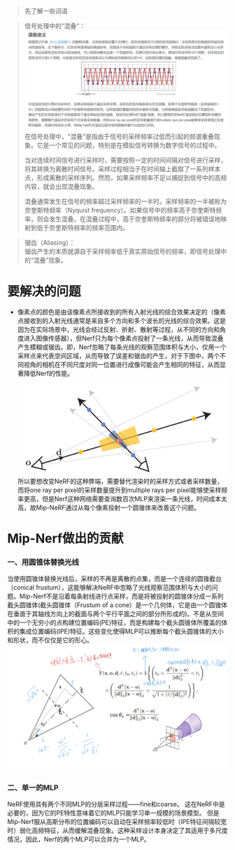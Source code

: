 > 先了解一些词语

> 信号处理中的“混叠”：  
![信号处理中的“混叠”](https://github.com/gjgjgjfff/Nerf_Learn/blob/main/img/mip-Nerf/%E6%B7%B7%E5%8F%A0%E5%AE%9A%E4%B9%89.png)
> 在信号处理中，"混叠"是指由于信号的采样频率过低而引起的频谱重叠现象。它是一个常见的问题，特别是在模拟信号转换为数字信号的过程中。
> 
> 当对连续时间信号进行采样时，需要按照一定的时间间隔对信号进行采样，将其转换为离散时间信号。采样过程相当于在时间轴上截取了一系列样本点，形成离散的采样序列。然而，如果采样频率不足以捕捉到信号中的高频内容，就会出现混叠现象。
> 
> 混叠通常发生在信号的频率超过采样频率的一半时。采样频率的一半被称为奈奎斯特频率（Nyquist frequency）。如果信号中的频率高于奈奎斯特频率，则会发生混叠。在混叠过程中，高于奈奎斯特频率的部分将被错误地映射到低于奈奎斯特频率的频率范围内。

> 锯齿（Aliasing）：  
> 锯齿产生的本质就源自于采样频率低于真实原始信号的频率，即信号处理中的“混叠”现象。
# 要解决的问题
* 像素点的颜色是由该像素点所接收到的所有入射光线的综合效果决定的（像素点接收到的入射光线通常是来自多个方向和多个波长的光线的综合效果。这是因为在实际场景中，光线会经过反射、折射、散射等过程，从不同的方向和角度进入图像传感器），但Nerf只为每个像素点投射了一条光线，从而导致混叠产生模糊或锯齿。即，Nerf忽略了每条光线的观察范围体积与大小，仅用一个采样点来代表空间区域，从而导致了误差和锯齿的产生，对于下图中，两个不同视角的相机在不同尺度对同一位置进行成像可能会产生相同的特征，从而显著降低Nerf的性能。
![point-sampled-features](https://github.com/gjgjgjfff/Nerf_Learn/blob/main/img/mip-Nerf/point-sampled-features.png)  
所以要想改变NeRF的这种弊端，需要替代渲染时的采样方式或者采样数量，而将one ray per pixel的采样数量提升到multiple rays per pixel能够使采样频率更高，但是Nerf这种网络需要查询数百次MLP来渲染一条光线，时间成本太高，故Mip-NeRF通过从每个像素投射一个圆锥体来改善这个问题。
# Mip-Nerf做出的贡献
### 一、用圆锥体替换光线
当使用圆锥体替换光线后，采样的不再是离散的点集，而是一个连续的圆锥截台（conical frustum），这能够解决NeRF中忽略了光线观察范围体积与大小的问题。Mip-Nerf不是沿着每条射线进行点采样，而是将被投射的圆锥体分成一系列截头圆锥体(截头圆锥体（Frustum of a cone）是一个几何体，它是由一个圆锥体在垂直于其轴线方向上的截面与两个平行平面之间的部分所形成的)。不是从空间中的一个无穷小的点构建位置编码(PE)特征，而是构建每个截头圆锥体所覆盖的体积的集成位置编码(IPE)特征。这些变化使得MLP可以推断每个截头圆锥体的大小和形状，而不仅仅是它的形心。
![Indicator-function](https://github.com/gjgjgjfff/Nerf_Learn/blob/main/img/mip-Nerf/Indicator-function.jpg)
### 二、单一的MLP
NeRF使用具有两个不同MLP的分层采样过程——fine和coarse。 这在NeRF中是必要的，因为它的PE特性意味着它的MLP只能学习单一规模的场景模型。 但是Mip-Nerf服从高斯分布的位置编码可以自动在采样频率较低时（IPE特征间隔较宽时）弱化高频特征，从而缓解混叠现象。这种采样设计本身决定了其适用于多尺度情况，因此，Nerf的两个MLP可以合并为一个MLP。
